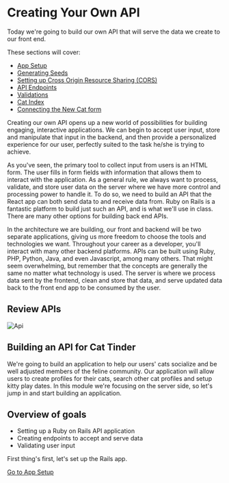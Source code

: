 # Creating Your Own API
Today we're going to build our own API that will serve the data we create to our front end. 

These sections will cover:
- [App Setup](./01-rails-setup/README.md)
- [Generating Seeds](./02-generating-seeds/README.md)
- [Setting up Cross Origin Resource Sharing (CORS)](./03-cross-origin-resource-sharing/README.md)
- [API Endpoints](./04-api-endpoints/README.md)
- [Validations](./05-validations/README.md)
- [Cat Index](./06-getting-cats-to-the-frontend/README.md)
- [Connecting the New Cat form](./07-connecting-new-cat-form/README.md)

Creating our own API opens up a new world of possibilities for building engaging, interactive applications.  We can begin to accept user input, store and manipulate that input in the backend, and then provide a personalized experience for our user, perfectly suited to the task he/she is trying to achieve.

As you've seen, the primary tool to collect input from users is an HTML form.  The user fills in form fields with information that allows them to interact with the application.  As a general rule, we always want to process, validate, and store user data on the server where we have more control and processing power to handle it.  To do so, we need to build an API that the React app can both send data to and receive data from.  Ruby on Rails is a fantastic platform to build just such an API, and is what we'll use in class.  There are many other options for building back end APIs.

In the architecture we are building, our front and backend will be two separate applications, giving us more freedom to choose the tools and technologies we want.  Throughout your career as a developer, you'll interact with many other backend platforms.  APIs can be built using Ruby, PHP, Python, Java, and even Javascript, among many others.  That might seem overwhelming, but remember that the concepts are generally the same no matter what technology is used.  The server is where we process data sent by the frontend, clean and store that data, and serve updated data back to the front end app to be consumed by the user.

## Review APIs
![Api](https://s3.amazonaws.com/learn-site/curriculum/React/api.jpeg)


## Building an API for Cat Tinder
We're going to build an application to help our users' cats socialize and be well adjusted members of the feline community.  Our application will allow users to create profiles for their cats, search other cat profiles and setup kitty play dates.  In this module we're focusing on the server side, so let's jump in and start building an application.

## Overview of goals
* Setting up a Ruby on Rails API application
* Creating endpoints to accept and serve data
* Validating user input

First thing's first, let's set up the Rails app.

[Go to App Setup](./01-rails-setup/README.md)